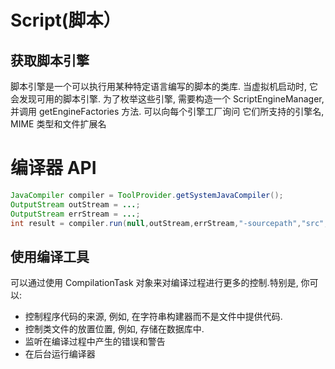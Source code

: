 # Script(脚本）
## 获取脚本引擎
脚本引擎是一个可以执行用某种特定语言编写的脚本的类库.
当虚拟机启动时, 它会发现可用的脚本引擎.
为了枚举这些引擎, 需要构造一个 ScriptEngineManager, 
并调用 getEngineFactories 方法. 可以向每个引擎工厂询问
它们所支持的引擎名, MIME 类型和文件扩展名

# 编译器 API

```java
JavaCompiler compiler = ToolProvider.getSystemJavaCompiler();
OutputStream outStream = ...;
OutputStream errStream = ...;
int result = compiler.run(null,outStream,errStream,"-sourcepath","src","Test.java");
```

## 使用编译工具
可以通过使用 CompilationTask 对象来对编译过程进行更多的控制.特别是, 你可以:
* 控制程序代码的来源, 例如, 在字符串构建器而不是文件中提供代码.
* 控制类文件的放置位置, 例如, 存储在数据库中.
* 监听在编译过程中产生的错误和警告
* 在后台运行编译器

